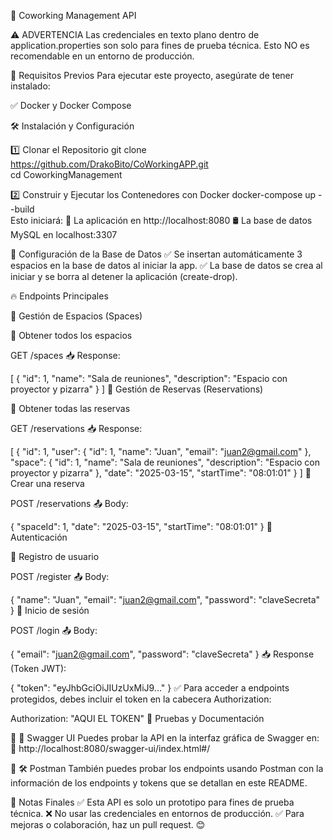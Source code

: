 🚀 Coworking Management API

⚠️ ADVERTENCIA
Las credenciales en texto plano dentro de application.properties son solo para fines de prueba técnica. Esto NO es recomendable en un entorno de producción.

📌 Requisitos Previos
Para ejecutar este proyecto, asegúrate de tener instalado:

✅ Docker y Docker Compose

🛠 Instalación y Configuración


1️⃣ Clonar el Repositorio
git clone https://github.com/DrakoBito/CoWorkingAPP.git  
cd CoworkingManagement  


2️⃣ Construir y Ejecutar los Contenedores con Docker
docker-compose up --build  
Esto iniciará:
📌 La aplicación en http://localhost:8080
🛢 La base de datos MySQL en localhost:3307

📌 Configuración de la Base de Datos
✅ Se insertan automáticamente 3 espacios en la base de datos al iniciar la app.
✅ La base de datos se crea al iniciar y se borra al detener la aplicación (create-drop).

🔥 Endpoints Principales

🏢 Gestión de Espacios (Spaces)

📌 Obtener todos los espacios

GET /spaces
📥 Response:

[
  {
    "id": 1,
    "name": "Sala de reuniones",
    "description": "Espacio con proyector y pizarra"
  }
]
📅 Gestión de Reservas (Reservations)

📌 Obtener todas las reservas


GET /reservations
📥 Response:


[
  {
    "id": 1,
    "user": { "id": 1, "name": "Juan", "email": "juan2@gmail.com" },
    "space": { "id": 1, "name": "Sala de reuniones", "description": "Espacio con proyector y pizarra" },
    "date": "2025-03-15",
    "startTime": "08:01:01"
  }
]
📌 Crear una reserva


POST /reservations
📤 Body:


{
  "spaceId": 1,
  "date": "2025-03-15",
  "startTime": "08:01:01"
}
🔐 Autenticación

📌 Registro de usuario


POST /register
📤 Body:


{
  "name": "Juan",
  "email": "juan2@gmail.com",
  "password": "claveSecreta"
}
📌 Inicio de sesión

POST /login
📤 Body:


{
  "email": "juan2@gmail.com",
  "password": "claveSecreta"
}
📥 Response (Token JWT):


{
  "token": "eyJhbGciOiJIUzUxMiJ9..."
}
✅ Para acceder a endpoints protegidos, debes incluir el token en la cabecera Authorization:


Authorization: "AQUI EL TOKEN"
🧪 Pruebas y Documentación

📌 📜 Swagger UI
Puedes probar la API en la interfaz gráfica de Swagger en:
🔗 http://localhost:8080/swagger-ui/index.html#/

📌 🛠 Postman
También puedes probar los endpoints usando Postman con la información de los endpoints y tokens que se detallan en este README.

🚀 Notas Finales
✅ Esta API es solo un prototipo para fines de prueba técnica.
❌ No usar las credenciales en entornos de producción.
✅ Para mejoras o colaboración, haz un pull request. 😊
